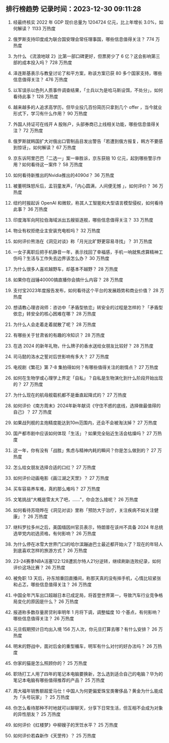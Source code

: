 
## 排行榜趋势 记录时间：2023-12-30 09:11:28
  
  1. 经最终核实 2022 年 GDP 现价总量为 1204724 亿元，比上年增长 3.0%，如何解读？ 1133 万热度
    
  2. 俄罗斯支持印度成为联合国安理会常任理事国，哪些信息值得关注？ 774 万热度
    
  3. 为什么 《流浪地球 2》比第一部口碑更好，但票房少了 6 亿？这会影响第三部的成本投入吗？ 728 万热度
    
  4. 泽连斯基表示与教皇讨论了和平方案，称该方案已获 80 多个国家支持，哪些信息值得关注？ 476 万热度
    
  5. 以军误杀以色列人质事件调查结果，「士兵以为是哈马斯设饵，不处分」，如何看待此事？ 128 万热度
    
  6. 越来越多的人追求高学历，但毕业投几百份简历只拿到几个 offer ，当今就业形式下，学习有什么作用？ 90 万热度
    
  7. 外国人持证可在线开 A 股账户，头部券商已上线相关功能，哪些信息值得关注？ 72 万热度
    
  8. 俄罗斯就韩国扩大对俄出口管制品目发出警告「若遭到俄方报复，韩方不要感到惊讶」，如何解读？ 67 万热度
    
  9. 京东诉阿里巴巴「二选一」案一审胜诉，京东获赔 10 亿元，起到哪些警示作用？如何看待这一案件？ 58 万热度
    
  10. 如何看待新推出的Nvidia推出的4090d？ 36 万热度
    
  11. 被董明珠怒斥后，孟羽童发声，「内心圆满，人间便无憾 」，如何评价？ 36 万热度
    
  12. 纽约时报起诉 OpenAI 和微软，称其人工智能和大型语言模型侵权，如何看待此事？ 36 万热度
    
  13. 印度海军向阿拉伯海域派出五艘驱逐舰，哪些信息值得关注？ 33 万热度
    
  14. 物业有权拒绝业主安装充电桩吗？ 32 万热度
    
  15. 如何评价熊浩在《洞见对谈》称「月光比旷野更容易寻找」？ 31 万热度
    
  16. 一女子离职后把手机静音一年，表示找回了幸福感，手机一响就焦虑算精神工伤吗？生活与工作失去边界该怎么办？ 30 万热度
    
  17. 为什么很多人喜欢越野车，却基本不越野？ 28 万热度
    
  18. 如果你在战锤40000搞直播你会搞什么内容？ 28 万热度
    
  19. 支付宝2023年度报告发布，如何看待这个平台的发展趋势和商业价值？ 28 万热度
    
  20. 想请教心理咨询师：咨访中「矛盾型依恋」转安全的过程是怎样的？「矛盾型依恋」转安全的核心困难在哪？ 28 万热度
    
  21. 为什么人会走着走着就散了呢？ 28 万热度
    
  22. 有哪些关于甘肃省的有趣的冷知识？ 28 万热度
    
  23. 在选 2024 的新年礼物，什么牌子的香水送给女朋友比较好？ 28 万热度
    
  24. 司马懿的洛水之誓对后世影响有多大？ 27 万热度
    
  25. 电视剧《繁花》第 7-8 集拍得如何？有哪些值得关注的剧情点？ 27 万热度
    
  26. 如何在生物学或心理学上界定「自私」？自私是生物演化到什么阶段开始出现的？ 27 万热度
    
  27. 为什么现在的航母舰载机都不是垂直起降式的？ 27 万热度
    
  28. 如何评价《南方周末》2024年新年献词《守住不惑的底线，选择做最值得的自己》？ 27 万热度
    
  29. 如果战列舰的主炮精度能达到10m范围内，还会不会被淘汰掉？ 27 万热度
    
  30. 国产都市剧中应该如何体现「生活」？如果完全贴近生活会枯燥吗？ 27 万热度
    
  31. 这一年，你有没有「战胜」焦虑与精神内耗的瞬间？你是怎么做到的？ 27 万热度
    
  32. 怎么给女朋友选择合适的口红？ 27 万热度
    
  33. 如何评价动画电影《画江湖之天罡》？ 27 万热度
    
  34. 买车容易养车难，真的那么难吗？ 27 万热度
    
  35. 文笔挑战“大概是雪太大了吧，......”，你会怎么接呢？ 26 万热度
    
  36. 如何看待苏晓晔在《洞见对谈》里称「预防大于治疗，关注疾病不如关注健康」？ 26 万热度
    
  37. 继科罗拉多州之后，美国缅因州官员表示，特朗普在该州不具备 2024 年总统选举党内初选资格，有何影响？ 26 万热度
    
  38. 为什么停在冰雪大世界门口的哈尔滨蹦迪巴士最近都开始火了？现在的年轻人到底喜欢怎样的旅游方式？ 26 万热度
    
  39. 23-24赛季NBA活塞122:128遭凯尔特人21分逆转，继续刷新连败纪录，如何评价这场比赛？ 26 万热度
    
  40. 被免职 13 天后，孙东旭重回直播间，称那天真的没有摔手机，心情比较紧张和忐忑，哪些信息值得关注？ 26 万热度
    
  41. 中国全年汽车出口超越日本已成定局，将首登世界第一，导致汽车行业竞争格局变化的原因是什么？ 26 万热度
    
  42. 报道称多数存量房贷利率明年 1 月将下调，调整幅度 10 个基点，有何影响？哪些信息值得关注？ 26 万热度
    
  43. 元旦假期预计日均出入境 156 万人次，你元旦打算去哪？有什么安排？ 26 万热度
    
  44. 明末的野战中，面对后金的重型楯车，明军有什么对付的好办法吗？ 26 万热度
    
  45. 你家的猫是怎么照顾你的？ 25 万热度
    
  46. 职场打工人用了四年的笔记本电脑要换新，怎么选到适合自己的电脑？华为的笔记本电脑有哪些值得推荐的产品？ 25 万热度
    
  47. 周大福年销售额超爱马仕！中国人为何更偏爱珠宝类奢侈品？黄金为什么能成为「头号玩家」？ 25 万热度
    
  48. 你怎么看待那种不时地就可以聊聊天，分享下日常生活，但互相不会成为对象的异性朋友？ 25 万热度
    
  49. 如何评价《红楼梦》中柳嫂子的烹饪水平？ 25 万热度
    
  50. 如何评价若森新作《天罡传》？ 25 万热度
    